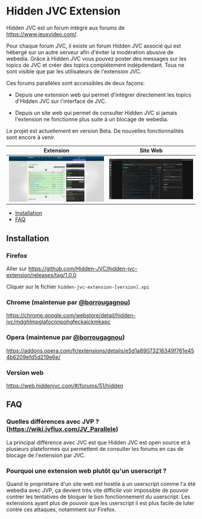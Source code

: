 # Hidden JVC Extension

Hidden JVC est un forum intégré aux forums de https://www.jeuxvideo.com/.

Pour chaque forum JVC, il existe un forum Hidden JVC associé qui est hébergé sur un autre serveur afin d'éviter la modération abusive de webedia. 
Grâce à Hidden JVC vous pouvez poster des messages sur les topics de JVC et créer des topics complétement indépdendant. Tous ne sont visible que par les utilisateurs de l'extension JVC.

Ces forums parallèles sont accessibles de deux façons:

* Depuis une extension web qui permet d'intégrer directement les topics d'Hidden JVC sur l'interface de JVC.

* Depuis un site web qui permet de consulter Hidden JVC si jamais l'extension ne fonctionne plus suite à un blocage de webedia.

Le projet est actuellement en version Beta. De nouvelles fonctionnalités sont encore à venir.

Extension | Site Web
:-:|:-:
![](docs/images/extension/hidden-list-full.png) | ![](docs/images/web/list.png)


* [Installation](#Installation)
* [FAQ](#FAQ)

## Installation

### Firefox

Aller sur https://github.com/Hidden-JVC/hidden-jvc-extension/releases/tag/1.0.0

Cliquer sur le fichier `hidden-jvc-extension-[version].xpi`

### Chrome (maintenue par [@borrougagnou](https://github.com/borrougagnou))

https://chrome.google.com/webstore/detail/hidden-jvc/mdghlmpglafocnnpohgfeckaickmkapc

### Opera (maintenue par [@borrougagnou](https://github.com/borrougagnou))

https://addons.opera.com/fr/extensions/details/e5d1a89073216349f761e454b6209efd5d219e6e/

### Version web

https://web.hiddenjvc.com/#/forums/51/hidden

## FAQ

### Quelles différences avec JVP ? (https://wiki.jvflux.com/JV_Parallele)

La principal différence avec JVC est que Hidden JVC est open source et à plusieurs plateformes qui permettent de consulter les forums en cas de blocage de l'extension par JVC.

### Pourquoi une extension web plutôt qu'un userscript ?

Quand le propriétaire d'un site web est hostile à un userscript comme l'a été webedia avec JVP, ça devient très vite difficile voir impossible de pouvoir contrer les tentatives de bloquer le bon fonctionnement du userscript. Les extensions ayant plus de pouvoir que les userscript il est plus facile de luter contre ces attaques, notamment sur Firefox.

<!-- ## Fonctionnalités

* Pouvoir poster des messages sur des topics JVC visible uniquement pour les utilisateurs d'Hidden JVC.

* Pouvoir poster sur des topics lock de JVC.

* Pouvoir créer des topics sur les serveurs d'Hidden JVC mais néanmoins toujours consultable depuis JVC.

* Pouvoir poster avec ou sans compte

* Mode fic pour ne voir que les posts de l'auteur d'un topic.

* Toutes les actions de modérations sont consultables en temps réel.

* Les dernières sauvegardes de la base de données sont téléchargeables.

* Backup accessible depuis https://hiddenjvc.com/database-backups/ -->
